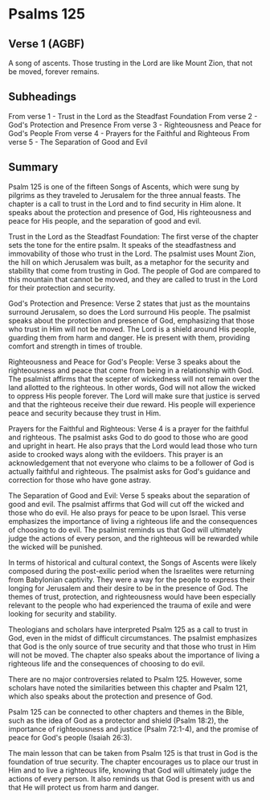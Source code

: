 # Psalms 125

## Verse 1 (AGBF)

A song of ascents. Those trusting in the Lord are like Mount Zion, that not be moved, forever remains.

## Subheadings

From verse 1 - Trust in the Lord as the Steadfast Foundation
From verse 2 - God's Protection and Presence
From verse 3 - Righteousness and Peace for God's People
From verse 4 - Prayers for the Faithful and Righteous
From verse 5 - The Separation of Good and Evil

## Summary

Psalm 125 is one of the fifteen Songs of Ascents, which were sung by pilgrims as they traveled to Jerusalem for the three annual feasts. The chapter is a call to trust in the Lord and to find security in Him alone. It speaks about the protection and presence of God, His righteousness and peace for His people, and the separation of good and evil.

Trust in the Lord as the Steadfast Foundation:
The first verse of the chapter sets the tone for the entire psalm. It speaks of the steadfastness and immovability of those who trust in the Lord. The psalmist uses Mount Zion, the hill on which Jerusalem was built, as a metaphor for the security and stability that come from trusting in God. The people of God are compared to this mountain that cannot be moved, and they are called to trust in the Lord for their protection and security.

God's Protection and Presence:
Verse 2 states that just as the mountains surround Jerusalem, so does the Lord surround His people. The psalmist speaks about the protection and presence of God, emphasizing that those who trust in Him will not be moved. The Lord is a shield around His people, guarding them from harm and danger. He is present with them, providing comfort and strength in times of trouble.

Righteousness and Peace for God's People:
Verse 3 speaks about the righteousness and peace that come from being in a relationship with God. The psalmist affirms that the scepter of wickedness will not remain over the land allotted to the righteous. In other words, God will not allow the wicked to oppress His people forever. The Lord will make sure that justice is served and that the righteous receive their due reward. His people will experience peace and security because they trust in Him.

Prayers for the Faithful and Righteous:
Verse 4 is a prayer for the faithful and righteous. The psalmist asks God to do good to those who are good and upright in heart. He also prays that the Lord would lead those who turn aside to crooked ways along with the evildoers. This prayer is an acknowledgement that not everyone who claims to be a follower of God is actually faithful and righteous. The psalmist asks for God's guidance and correction for those who have gone astray.

The Separation of Good and Evil:
Verse 5 speaks about the separation of good and evil. The psalmist affirms that God will cut off the wicked and those who do evil. He also prays for peace to be upon Israel. This verse emphasizes the importance of living a righteous life and the consequences of choosing to do evil. The psalmist reminds us that God will ultimately judge the actions of every person, and the righteous will be rewarded while the wicked will be punished.

In terms of historical and cultural context, the Songs of Ascents were likely composed during the post-exilic period when the Israelites were returning from Babylonian captivity. They were a way for the people to express their longing for Jerusalem and their desire to be in the presence of God. The themes of trust, protection, and righteousness would have been especially relevant to the people who had experienced the trauma of exile and were looking for security and stability.

Theologians and scholars have interpreted Psalm 125 as a call to trust in God, even in the midst of difficult circumstances. The psalmist emphasizes that God is the only source of true security and that those who trust in Him will not be moved. The chapter also speaks about the importance of living a righteous life and the consequences of choosing to do evil.

There are no major controversies related to Psalm 125. However, some scholars have noted the similarities between this chapter and Psalm 121, which also speaks about the protection and presence of God.

Psalm 125 can be connected to other chapters and themes in the Bible, such as the idea of God as a protector and shield (Psalm 18:2), the importance of righteousness and justice (Psalm 72:1-4), and the promise of peace for God's people (Isaiah 26:3).

The main lesson that can be taken from Psalm 125 is that trust in God is the foundation of true security. The chapter encourages us to place our trust in Him and to live a righteous life, knowing that God will ultimately judge the actions of every person. It also reminds us that God is present with us and that He will protect us from harm and danger.